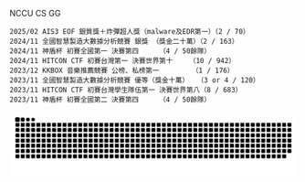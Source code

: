 NCCU CS
GG

```
2025/02 AIS3 EOF 銀質獎＋炸彈超人獎（malware及EDR第一）（2 / 70）
2024/11 全國智慧製造大數據分析競賽 銀獎 （獎金二十萬）（2 / 163）
2024/11 神盾杯 初賽全國第一 決賽第四		（4 / 50餘隊）
2024/11 HITCON CTF 初賽台灣第一 決賽世界第十	（10 / 942）
2023/12 KKBOX 音樂推薦競賽 公榜、私榜第一		（1 / 176）
2023/11 全國智慧製造大數據分析競賽 優等（獎金十萬）	（3 or 4 / 120）
2023/11 HITCON CTF 初賽台灣學生隊伍第一 決賽世界第八（8 / 683）
2023/11 神盾杯 初賽全國第二 決賽第四		（4 / 50餘隊）
```

![](https://github.com/afan0918/afan0918/blob/main/github-snake-dark.svg)
